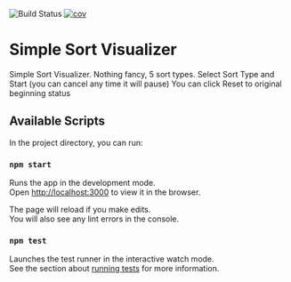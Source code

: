 ![Build Status](https://github.com/yblee85/sort_visualization/workflows/ui_test/badge.svg)
[![cov](https://yblee85.github.io/sort_visualization/badges/coverage.svg)](https://github.com/yblee85/sort_visualization/actions)
# Simple Sort Visualizer

Simple Sort Visualizer. Nothing fancy, 5 sort types.
Select Sort Type and Start (you can cancel any time it will pause)
You can click Reset to original beginning status

## Available Scripts

In the project directory, you can run:

### `npm start`

Runs the app in the development mode.\
Open [http://localhost:3000](http://localhost:3000) to view it in the browser.

The page will reload if you make edits.\
You will also see any lint errors in the console.

### `npm test`

Launches the test runner in the interactive watch mode.\
See the section about [running tests](https://facebook.github.io/create-react-app/docs/running-tests) for more information.

